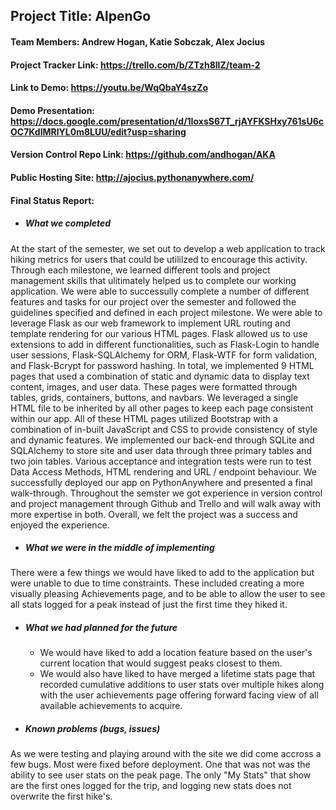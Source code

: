 ## Project Title: AlpenGo
#### Team Members: Andrew Hogan, Katie Sobczak, Alex Jocius
#### Project Tracker Link: https://trello.com/b/ZTzh8llZ/team-2
#### Link to Demo: https://youtu.be/WqQbaY4szZo
#### Demo Presentation: https://docs.google.com/presentation/d/1IoxsS67T_rjAYFKSHxy761sU6cOC7KdIMRlYL0m8LUU/edit?usp=sharing
#### Version Control Repo Link: https://github.com/andhogan/AKA
#### Public Hosting Site: http://ajocius.pythonanywhere.com/
#### Final Status Report: 
  * ##### What we completed
At the start of the semester, we set out to develop a web application to track hiking metrics for users that could be utililzed to encourage this activity. Through each milestone, we learned different tools and project management skills that ulitimately helped us to complete our working application. We were able to successully complete a number of different features and tasks for our project over the semester and followed the guidelines specified and defined in each project milestone. We were able to leverage Flask as our web framework to implement URL routing and template rendering for our various HTML pages. Flask allowed us to use extensions to add in different functionalities, such as Flask-Login to handle user sessions, Flask-SQLAlchemy for ORM, Flask-WTF for form validation, and Flask-Bcrypt for password hashing. In total, we implemented 9 HTML pages that used a combination of static and dynamic data to display text content, images, and user data. These pages were formatted through tables, grids, containers, buttons, and navbars. We leveraged a single HTML file to be inherited by all other pages to keep each page consistent within our app. All of these HTML pages utilized Bootstrap with a combination of in-built JavaScript and CSS to provide consistency of style and dynamic features. We implemented our back-end through SQLite and SQLAlchemy to store site and user data through three primary tables and two join tables. Various acceptance and integration tests were run to test Data Access Methods, HTML rendering and URL / endpoint behaviour.  We successfully deployed our app on PythonAnywhere and presented a final walk-through. Throughout the semster we got experience in version control and project management through Github and Trello and will walk away with more expertise in both.  Overall, we felt the project was a success and enjoyed the experience.
 * ##### What we were in the middle of implementing
There were a few things we would have liked to add to the application but were unable to due to time constraints. These included creating a more visually pleasing Achievements page, and to be able to allow the user to see all stats logged for a peak instead of just the first time they hiked it. 
 * ##### What we had planned for the future
   * We would have liked to add a location feature based on the user's current location that would suggest peaks closest to them.
   * We would also have liked to have merged a lifetime stats page that recorded cumulative additions to user stats over multiple hikes along with the user achievements page offering forward facing view of all available achievements to acquire. 
 * ##### Known problems (bugs, issues)
As we were testing and playing around with the site we did come accross a few bugs. Most were fixed before deployment. One that was not was the ability to see user stats on the peak page. The only "My Stats" that show are the first ones logged for the trip, and logging new stats does not overwrite the first hike's.
